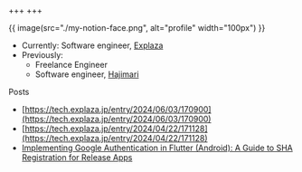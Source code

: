 +++
+++

{{ image(src="./my-notion-face.png", alt="profile" width="100px") }}

- Currently: Software engineer, [Explaza](https://explaza.jp/)
- Previously:
  - Freelance Engineer
  - Software engineer, [Hajimari](https://www.hajimari.inc/)

Posts
  - [https://tech.explaza.jp/entry/2024/06/03/170900](https://tech.explaza.jp/entry/2024/06/03/170900)
  - [https://tech.explaza.jp/entry/2024/04/22/171128](https://tech.explaza.jp/entry/2024/04/22/171128)
  - [Implementing Google Authentication in Flutter (Android): A Guide to SHA Registration for Release Apps](./posts/sha-registration)
  <!-- - [https://tech.hajimari.inc/entry/2020/07/30/162626](https://tech.hajimari.inc/entry/2020/07/30/162626) -->

